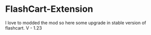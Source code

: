 # FlashCart-Extension
I love to modded the mod so here some upgrade in stable version of flashcart. V - 1.23 
